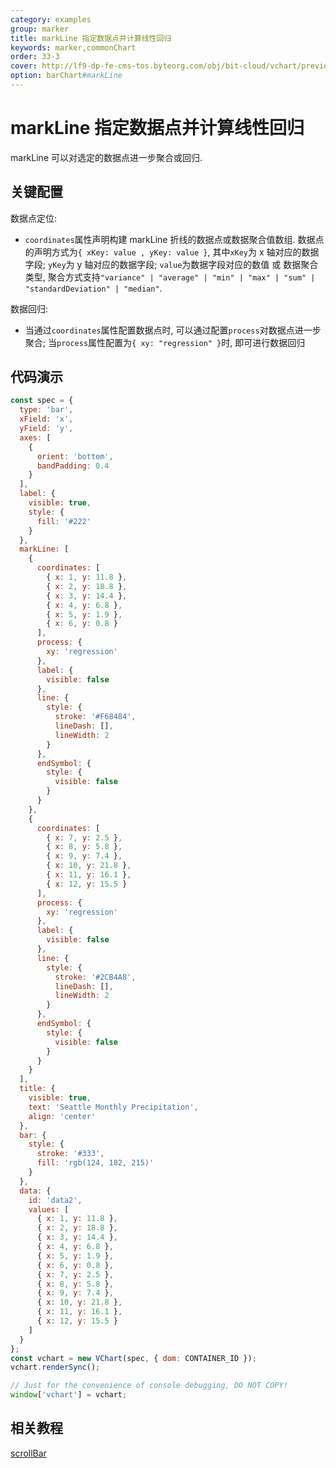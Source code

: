 ```yaml
---
category: examples
group: marker
title: markLine 指定数据点并计算线性回归
keywords: marker,commonChart
order: 33-3
cover: http://lf9-dp-fe-cms-tos.byteorg.com/obj/bit-cloud/vchart/preview/marker/mark-line-part-regression.png
option: barChart#markLine
---
```


# markLine 指定数据点并计算线性回归

markLine 可以对选定的数据点进一步聚合或回归.

## 关键配置

数据点定位:

- `coordinates`属性声明构建 markLine 折线的数据点或数据聚合值数组.
  数据点的声明方式为`{ xKey: value , yKey: value }`, 其中`xKey`为 x 轴对应的数据字段; `yKey`为 y 轴对应的数据字段; `value`为数据字段对应的数值 或 数据聚合类型, 聚合方式支持`"variance" | "average" | "min" | "max" | "sum" | "standardDeviation" | "median"`.

数据回归:

- 当通过`coordinates`属性配置数据点时, 可以通过配置`process`对数据点进一步聚合; 当`process`属性配置为`{ xy: "regression" }`时, 即可进行数据回归

## 代码演示

```javascript livedemo
const spec = {
  type: 'bar',
  xField: 'x',
  yField: 'y',
  axes: [
    {
      orient: 'bottom',
      bandPadding: 0.4
    }
  ],
  label: {
    visible: true,
    style: {
      fill: '#222'
    }
  },
  markLine: [
    {
      coordinates: [
        { x: 1, y: 11.8 },
        { x: 2, y: 18.8 },
        { x: 3, y: 14.4 },
        { x: 4, y: 6.8 },
        { x: 5, y: 1.9 },
        { x: 6, y: 0.8 }
      ],
      process: {
        xy: 'regression'
      },
      label: {
        visible: false
      },
      line: {
        style: {
          stroke: '#F68484',
          lineDash: [],
          lineWidth: 2
        }
      },
      endSymbol: {
        style: {
          visible: false
        }
      }
    },
    {
      coordinates: [
        { x: 7, y: 2.5 },
        { x: 8, y: 5.8 },
        { x: 9, y: 7.4 },
        { x: 10, y: 21.8 },
        { x: 11, y: 16.1 },
        { x: 12, y: 15.5 }
      ],
      process: {
        xy: 'regression'
      },
      label: {
        visible: false
      },
      line: {
        style: {
          stroke: '#2CB4A8',
          lineDash: [],
          lineWidth: 2
        }
      },
      endSymbol: {
        style: {
          visible: false
        }
      }
    }
  ],
  title: {
    visible: true,
    text: 'Seattle Monthly Precipitation',
    align: 'center'
  },
  bar: {
    style: {
      stroke: '#333',
      fill: 'rgb(124, 182, 215)'
    }
  },
  data: {
    id: 'data2',
    values: [
      { x: 1, y: 11.8 },
      { x: 2, y: 18.8 },
      { x: 3, y: 14.4 },
      { x: 4, y: 6.8 },
      { x: 5, y: 1.9 },
      { x: 6, y: 0.8 },
      { x: 7, y: 2.5 },
      { x: 8, y: 5.8 },
      { x: 9, y: 7.4 },
      { x: 10, y: 21.8 },
      { x: 11, y: 16.1 },
      { x: 12, y: 15.5 }
    ]
  }
};
const vchart = new VChart(spec, { dom: CONTAINER_ID });
vchart.renderSync();

// Just for the convenience of console debugging, DO NOT COPY!
window['vchart'] = vchart;
```

## 相关教程

[scrollBar](link)

